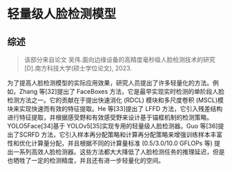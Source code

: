 # 轻量级人脸检测模型

## 综述

> 该部分来自论文 吴伟.面向边缘设备的高精度毫秒级人脸检测技术的研究[D].南方科技大学(硕士学位论文), 2023.

为了提高人脸检测模型的实际应用效果，研究人员提出了许多轻量化的方法。例如，Zhang 等[32]提出了 FaceBoxes 方法，它是最早实现实时检测的单阶段人脸检测方法之一。它的贡献在于提出快速消化 (RDCL) 模块和多尺度卷积 (MSCL)模块来实现快速而有效的特征提取。He 等[33]提出了 LFFD 方法，它引入残差结构进行特征提取，并根据感受野和有效感受野来设计基于锚框机制的检测策略。YOLO5Face[34]基于 YOLOv5[35]实现专用的轻量级人脸检测器。Guo 等[36]提出了SCRFD 方法，它引入样本再分配策略和计算再分配策略来增强训练样本丰富性和优化计算量分配，并且根据不同的计算量标准 (0.5/3.0/10.0 GFLOPs 等) 提出一系列高效人脸检测器。这些方法都大大降低了人脸检测任务的推理延迟，但是也牺牲了一定的检测精度，并且还有进一步轻量化的空间。

## 